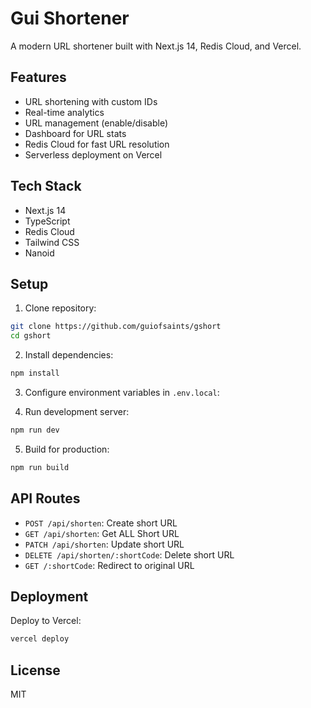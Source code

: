 # Gui Shortener

A modern URL shortener built with Next.js 14, Redis Cloud, and Vercel.

## Features

- URL shortening with custom IDs
- Real-time analytics
- URL management (enable/disable)
- Dashboard for URL stats
- Redis Cloud for fast URL resolution
- Serverless deployment on Vercel

## Tech Stack

- Next.js 14
- TypeScript
- Redis Cloud
- Tailwind CSS
- Nanoid

## Setup

1. Clone repository:

```bash
git clone https://github.com/guiofsaints/gshort
cd gshort
```

2. Install dependencies:

```bash
npm install
```

3. Configure environment variables in `.env.local`:

4. Run development server:

```bash
npm run dev
```

5. Build for production:

```bash
npm run build
```

## API Routes

- `POST /api/shorten`: Create short URL
- `GET /api/shorten`: Get ALL Short URL
- `PATCH /api/shorten`: Update short URL
- `DELETE /api/shorten/:shortCode`: Delete short URL
- `GET /:shortCode`: Redirect to original URL

## Deployment

Deploy to Vercel:

```bash
vercel deploy
```

## License

MIT
